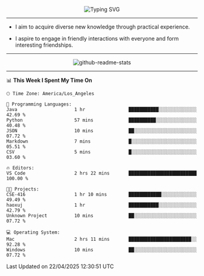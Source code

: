 <p align="center">
  <img src="https://readme-typing-svg.demolab.com?font=Fira+Code&weight=500&size=32&duration=2500&pause=1600&center=true&vCenter=true&random=false&width=1024&height=64&lines=Hi+there+%F0%9F%91%8B;I'm+delighted+you+could+make+it+here+%F0%9F%8E%89;I'm+Harry%2C+a+college+student+still+finding+my+way" alt="Typing SVG" />
</p>


---


- I aim to acquire diverse new knowledge through practical experience.

- I aspire to engage in friendly interactions with everyone and form interesting friendships.


---


<p align="center">
  <img src="https://github-readme-stats.vercel.app/api?username=Harry-Jing&show_icons=true" alt="github-readme-stats"/>
</p>


---

<!--START_SECTION:waka-->
📊 **This Week I Spent My Time On** 

```text
🕑︎ Time Zone: America/Los_Angeles

💬 Programming Languages: 
Java                     1 hr                ███████████░░░░░░░░░░░░░░   42.69 % 
Python                   57 mins             ██████████░░░░░░░░░░░░░░░   40.48 % 
JSON                     10 mins             ██░░░░░░░░░░░░░░░░░░░░░░░   07.72 % 
Markdown                 7 mins              █░░░░░░░░░░░░░░░░░░░░░░░░   05.51 % 
CSV                      5 mins              █░░░░░░░░░░░░░░░░░░░░░░░░   03.60 % 

🔥 Editors: 
VS Code                  2 hrs 22 mins       █████████████████████████   100.00 % 

🐱‍💻 Projects: 
CSE-416                  1 hr 10 mins        ████████████░░░░░░░░░░░░░   49.49 % 
haoxuj                   1 hr                ███████████░░░░░░░░░░░░░░   42.79 % 
Unknown Project          10 mins             ██░░░░░░░░░░░░░░░░░░░░░░░   07.72 % 

💻 Operating System: 
Mac                      2 hrs 11 mins       ███████████████████████░░   92.28 % 
Windows                  10 mins             ██░░░░░░░░░░░░░░░░░░░░░░░   07.72 % 
```


 Last Updated on 22/04/2025 12:30:51 UTC
<!--END_SECTION:waka-->
